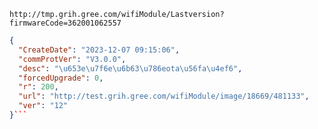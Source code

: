 `http://tmp.grih.gree.com/wifiModule/Lastversion?firmwareCode=362001062557`

```json
{
  "CreateDate": "2023-12-07 09:15:06",
  "commProtVer": "V3.0.0",
  "desc": "\u653e\u7f6e\u6b63\u786eota\u56fa\u4ef6",
  "forcedUpgrade": 0,
  "r": 200,
  "url": "http://test.grih.gree.com/wifiModule/image/18669/481133",
  "ver": "12"
}```